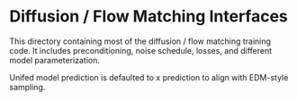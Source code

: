 # Diffusion / Flow Matching Interfaces

This directory containing most of the diffusion / flow matching training code. 
It includes preconditioning, noise schedule, losses, and different model parameterization. 

Unifed model prediction is defaulted to x prediction to align with EDM-style sampling.